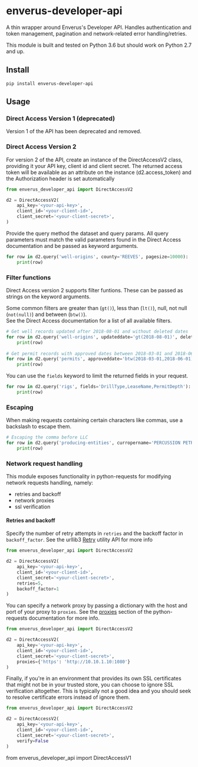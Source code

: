 # enverus-developer-api

[comment]: <> (![directaccess]&#40;https://github.com/wchatx/direct-access-py/workflows/directaccess/badge.svg&#41;)

[comment]: <> ([![PyPI version]&#40;https://badge.fury.io/py/directaccess.svg&#41;]&#40;https://badge.fury.io/py/directaccess&#41; )

A thin wrapper around Enverus's Developer API. Handles authentication and token management, pagination and
network-related error handling/retries.  

This module is built and tested on Python 3.6 but should work on Python 2.7 and up.


## Install
```commandline
pip install enverus-developer-api
```

## Usage

### Direct Access Version 1 (deprecated)
Version 1 of the API has been deprecated and removed.

### Direct Access Version 2
For version 2 of the API, create an instance of the DirectAccessV2 class, providing it your API key, client id and client secret.
The returned access token will be available as an attribute on the instance (d2.access_token) and the Authorization
header is set automatically
```python
from enverus_developer_api import DirectAccessV2

d2 = DirectAccessV2(
    api_key='<your-api-key>',
    client_id='<your-client-id>',
    client_secret='<your-client-secret>',
)
```

Provide the query method the dataset and query params. All query parameters must match the valid
parameters found in the Direct Access documentation and be passed as keyword arguments.
```python
for row in d2.query('well-origins', county='REEVES', pagesize=10000):
    print(row)
```

### Filter functions
Direct Access version 2 supports filter funtions. These can be passed as strings on the keyword arguments.

Some common filters are greater than (`gt()`), less than (`lt()`), null, not null (`not(null)`) and between (`btw()`).  
See the Direct Access documentation for a list of all available filters.

```python
# Get well records updated after 2018-08-01 and without deleted dates
for row in d2.query('well-origins', updateddate='gt(2018-08-01)', deleteddate='null'):
    print(row)
    
# Get permit records with approved dates between 2018-03-01 and 2018-06-01
for row in d2.query('permits', approveddate='btw(2018-03-01,2018-06-01)'):
    print(row) 
```

You can use the `fields` keyword to limit the returned fields in your request.
```python
for row in d2.query('rigs', fields='DrillType,LeaseName,PermitDepth'):
    print(row)

```

### Escaping
When making requests containing certain characters like commas, use a backslash to escape them.  
```python
# Escaping the comma before LLC
for row in d2.query('producing-entities', curropername='PERCUSSION PETROLEUM OPERATING\, LLC'):
    print(row)

```

### Network request handling
This module exposes functionality in python-requests for modifying network requests handling, namely:
* retries and backoff
* network proxies
* ssl verification

#### Retries and backoff
Specify the number of retry attempts in `retries` and the backoff factor in `backoff_factor`. See the urllib3
[Retry](https://urllib3.readthedocs.io/en/latest/reference/urllib3.util.html#urllib3.util.Retry) utility API for more info
```python
from enverus_developer_api import DirectAccessV2

d2 = DirectAccessV2(
    api_key='<your-api-key>',
    client_id='<your-client-id>',
    client_secret='<your-client-secret>',
    retries=5,
    backoff_factor=1
)
```

You can specify a network proxy by passing a dictionary with the host and port of your proxy to `proxies`. See the
[proxies](https://requests.readthedocs.io/en/master/user/advanced/#proxies) section of the python-requests documentation
for more info.
```python
from enverus_developer_api import DirectAccessV2

d2 = DirectAccessV2(
    api_key='<your-api-key>',
    client_id='<your-client-id>',
    client_secret='<your-client-secret>',
    proxies={'https': 'http://10.10.1.10:1080'}
)
```

Finally, if you're in an environment that provides its own SSL certificates that might not be in your trusted store,
you can choose to ignore SSL verification altogether. This is typically not a good idea and you should seek to resolve
certificate errors instead of ignore them.
```python
from enverus_developer_api import DirectAccessV2

d2 = DirectAccessV2(
    api_key='<your-api-key>',
    client_id='<your-client-id>',
    client_secret='<your-client-secret>',
    verify=False
)
```

from enverus_developer_api import DirectAccessV1